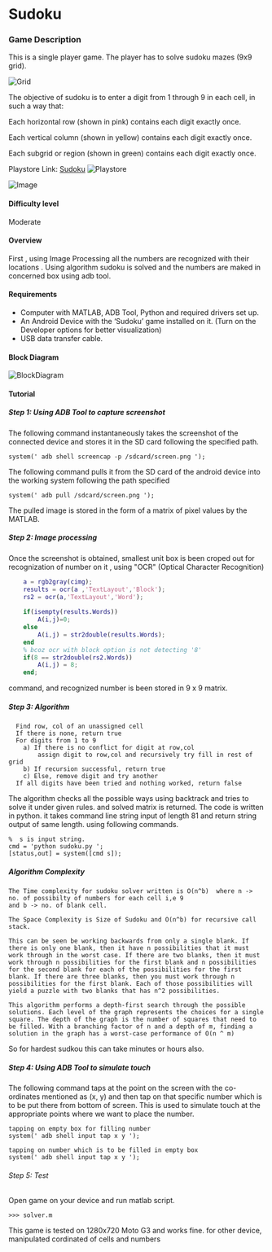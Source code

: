 # Sudoku


### Game Description
This is a single player game. The player has to solve sudoku mazes (9x9 grid).

![Grid](/Images/grid.png)

The objective of sudoku is to enter a digit from 1 through 9 in each cell, in such a way that:

 Each horizontal row (shown in pink) contains each digit exactly once.

 Each vertical column (shown in yellow) contains each digit exactly once.

 Each subgrid or region (shown in green) contains each digit exactly once.


Playstore Link: [Sudoku](https://play.google.com/store/apps/details?id=le.lenovo.sudoku&hl=en)
![Playstore](/Images/playstore_sudoku.png) 

![Image](/Images/sudo.png)

#### Difficulty level
Moderate

#### Overview
First , using Image Processing all the numbers are recognized with their locations .  Using algorithm sudoku is solved and the numbers are maked in concerned box using adb tool.


#### Requirements
- Computer with MATLAB, ADB Tool, Python and required drivers set up.
- An Android Device with the ‘Sudoku’ game installed on it. (Turn on the Developer options for better visualization)
- USB data transfer cable.

#### Block Diagram

![BlockDiagram](/Images/BlockDiagram.png)

#### Tutorial
##### Step 1: Using ADB Tool to capture screenshot
The following command instantaneously takes the screenshot of the connected device and stores it in the SD card following the specified path.
  
```
system(' adb shell screencap -p /sdcard/screen.png ');
```

The following command pulls it from the SD card of the android device into the working system following the path specified

```
system(' adb pull /sdcard/screen.png ');
```
  
The pulled image is stored in the form of a matrix of pixel values by the MATLAB.
                
                
##### Step 2: Image processing

Once the screenshot is obtained, smallest unit box is been croped out for recognization of number on it , using "OCR" (Optical Character Recognition) 
```matlab
	a = rgb2gray(cimg);
    results = ocr(a ,'TextLayout','Block');
    rs2 = ocr(a,'TextLayout','Word');
     
    if(isempty(results.Words))
        A(i,j)=0;
    else
        A(i,j) = str2double(results.Words);
    end
    % bcoz ocr with block option is not detecting '8'
    if(8 == str2double(rs2.Words))
        A(i,j) = 8;
    end;
```

command, and recognized number is been stored in 9 x 9 matrix.

##### Step 3: Algorithm

```
  Find row, col of an unassigned cell
  If there is none, return true
  For digits from 1 to 9
    a) If there is no conflict for digit at row,col
        assign digit to row,col and recursively try fill in rest of grid
    b) If recursion successful, return true
    c) Else, remove digit and try another
  If all digits have been tried and nothing worked, return false
```

The algorithm checks all the possible ways using backtrack and tries to solve it under given rules. and solved matrix is returned.
The code is written in python. it takes command line string input of length 81 and return string output of same length. using following commands.

```
%  s is input string.
cmd = 'python sudoku.py ';
[status,out] = system([cmd s]);
```
##### Algorithm Complexity
```
The Time complexity for sudoku solver written is O(n^b)  where n -> no. of possibilty of numbers for each cell i,e 9
and b -> no. of blank cell.

The Space Complexity is Size of Sudoku and O(n^b) for recursive call stack.

This can be seen be working backwards from only a single blank. If there is only one blank, then it have n possibilities that it must work through in the worst case. If there are two blanks, then it must work through n possibilities for the first blank and n possibilities for the second blank for each of the possibilities for the first blank. If there are three blanks, then you must work through n possibilities for the first blank. Each of those possibilities will yield a puzzle with two blanks that has n^2 possibilities.

This algorithm performs a depth-first search through the possible solutions. Each level of the graph represents the choices for a single square. The depth of the graph is the number of squares that need to be filled. With a branching factor of n and a depth of m, finding a solution in the graph has a worst-case performance of O(n ^ m)
```
So for hardest sudkou this can take minutes or hours also.

##### Step 4: Using ADB Tool to simulate touch
The following command taps at the point on the screen with the co-ordinates mentioned as (x, y) and then tap  on that specific number which is to be put there from bottom of screen. This is used to simulate touch at the appropriate points where we want to place the number.

```
tapping on empty box for filling number 
system(' adb shell input tap x y ');

tapping on number which is to be filled in empty box
system(' adb shell input tap x y ');
``` 
###### Step 5: Test
Open game on your device and run matlab script.
```
>>> solver.m
``` 

This game is tested on 1280x720 Moto G3 and works fine. for other device, manipulated cordinated of cells and numbers
